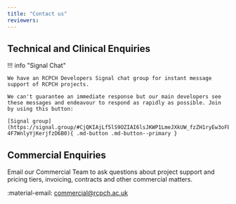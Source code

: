 ```yaml
---
title: "Contact us"
reviewers: 
---
```



## Technical and Clinical Enquiries

!!! info "Signal Chat"

    We have an RCPCH Developers Signal chat group for instant message support of RCPCH projects.

    We can't guarantee an immediate response but our main developers see these messages and endeavour to respond as rapidly as possible. Join by using this button:

    [Signal group](https://signal.group/#CjQKIAjLf5lS9OZIAI6lsJKWP1LmeJXkUW_fzZH1ryEw3oFEEhBH-4F7WnlyYjKerjfzD6B0){ .md-button .md-button--primary }

## Commercial Enquiries

Email our Commercial Team to ask questions about project support and pricing tiers, invoicing, contracts and other commercial matters.

:material-email: <commercial@rcpch.ac.uk>
